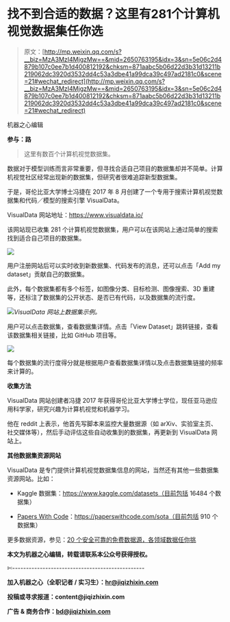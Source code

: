 # 找不到合适的数据？这里有281个计算机视觉数据集任你选

> 原文：[http://mp.weixin.qq.com/s?__biz=MzA3MzI4MjgzMw==&mid=2650763195&idx=3&sn=5e06c2d4879b107c0ee7b1d400812192&chksm=871aabc5b06d22d3b31d13211b219062dc3920d3532dd4c53a3dbe41a99dca39c497ad2181c0&scene=21#wechat_redirect](http://mp.weixin.qq.com/s?__biz=MzA3MzI4MjgzMw==&mid=2650763195&idx=3&sn=5e06c2d4879b107c0ee7b1d400812192&chksm=871aabc5b06d22d3b31d13211b219062dc3920d3532dd4c53a3dbe41a99dca39c497ad2181c0&scene=21#wechat_redirect)

机器之心编辑

**参与：路**

> 这里有数百个计算机视觉数据集。

数据对于模型训练而言非常重要，但寻找合适自己项目的数据集却并不简单。计算机视觉社区经常出现新的数据集，但研究者很难追踪新型数据集。

于是，哥伦比亚大学博士冯捷在 2017 年 8 月创建了一个专用于搜索计算机视觉数据集和代码／模型的搜索引擎 VisualData。

VisualData 网站地址：https://www.visualdata.io/

该网站现已收集 281 个计算机视觉数据集，用户可以在该网站上通过简单的搜索找到适合自己项目的数据集。

![](../Images/25a5b95b1e337d0938cf1e9653d62828.jpg)

用户注册网站后可以实时收到新数据集、代码发布的消息，还可以点击「Add my dataset」贡献自己的数据集。

此外，每个数据集都有多个标签，如图像分类、目标检测、图像搜索、3D 重建等，还标注了数据集的公开状态、是否已有代码，以及数据集的流行度。

![](../Images/c0e8c1cef18ff969ab7ecbc08f012f97.jpg)*VisualData 网站上数据集示例。* 

用户可以点击数据集，查看数据集详情。点击「View Dataset」跳转链接，查看该数据集相关链接，比如 GitHub 项目等。

![](../Images/1098aa6c6bba0fa4e1a032ee4d4091d8.jpg)

每个数据集的流行度得分就是根据用户查看数据集详情以及点击数据集链接的频率来计算的。

**收集方法**

VisualData 网站创建者冯捷 2017 年获得哥伦比亚大学博士学位，现任亚马逊应用科学家，研究兴趣为计算机视觉和机器学习。

他在 reddit 上表示，他首先写脚本来监控大量数据源（如 arXiv、实验室主页、社交媒体等），然后手动评估这些自动收集到的数据集，再更新到 VisualData 网站上。

**其他数据集资源网站**

VisualData 是专门提供计算机视觉数据集信息的网站，当然还有其他一些数据集资源网站。比如：

*   Kaggle 数据集：https://www.kaggle.com/datasets（目前包括 16484 个数据集）

*   [Papers With Code](http://mp.weixin.qq.com/s?__biz=MzA3MzI4MjgzMw==&mid=2650756694&idx=1&sn=4d24091c015786a5321e8e8cb7691564&chksm=871a9228b06d1b3e4c1eacdcf33daafbce2753f4927d01e283d81332183c132411a9b000fa15&scene=21#wechat_redirect)：https://paperswithcode.com/sota（目前包括 910 个数据集）

更多数据资源，参见：[20 个安全可靠的免费数据源，各领域数据任你挑](http://mp.weixin.qq.com/s?__biz=MzA3MzI4MjgzMw==&mid=2650761726&idx=3&sn=9e59299bda1cc1bd4d7b81b7c00ed273&chksm=871aad80b06d24964a5b684ebeff6a0255e3984391c56f8ce561b4b7b6d5661b1e043a10291b&scene=21#wechat_redirect)

****本文为机器之心编辑，**转载请联系本公众号获得授权****。**

✄------------------------------------------------

**加入机器之心（全职记者 / 实习生）：hr@jiqizhixin.com**

**投稿或寻求报道：**content**@jiqizhixin.com**

**广告 & 商务合作：bd@jiqizhixin.com**